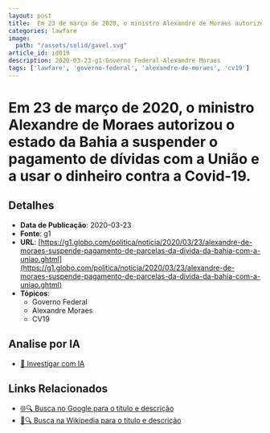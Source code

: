 ```yaml
---
layout: post
title:  Em 23 de março de 2020, o ministro Alexandre de Moraes autorizou o estado da Bahia a suspender o pagamento de dívidas com a União e a usar o dinheiro contra a Covid-19.
categories: lawfare
image: 
  path: "/assets/solid/gavel.svg"
article_id: id019
description: 2020-03-23-g1-Governo Federal-Alexandre Moraes
tags: ['lawfare', 'governo-federal', 'alexandre-de-moraes', 'cv19']
---
```


# Em 23 de março de 2020, o ministro Alexandre de Moraes autorizou o estado da Bahia a suspender o pagamento de dívidas com a União e a usar o dinheiro contra a Covid-19.

## Detalhes
- **Data de Publicação**: 2020-03-23
- **Fonte**: g1
- **URL**: [https://g1.globo.com/politica/noticia/2020/03/23/alexandre-de-moraes-suspende-pagamento-de-parcelas-da-divida-da-bahia-com-a-uniao.ghtml](https://g1.globo.com/politica/noticia/2020/03/23/alexandre-de-moraes-suspende-pagamento-de-parcelas-da-divida-da-bahia-com-a-uniao.ghtml)
- **Tópicos**:
  - Governo Federal
  - Alexandre Moraes
  - CV19

## Analise por IA
- [🤖 Investigar com IA](https://www.perplexity.ai/search?q=%22not%C3%ADcia%20artigo%20Brasil%22%20Em%2023%20de%20mar%C3%A7o%20de%202020%2C%20o%20ministro%20Alexandre%20de%20Moraes%20autorizou%20o%20estado%20da%20Bahia%20a%20suspender%20o%20pagamento%20de%20d%C3%ADvidas%20com%20a%20Uni%C3%A3o%20e%20a%20usar%20o%20dinheiro%20contra%20a%20Covid-19.%20g1%202020-03-23)

## Links Relacionados
- [🌐🔍 Busca no Google para o título e descrição](https://www.google.com/search?q=%22not%C3%ADcia%20artigo%20Brasil%22%20Em%2023%20de%20mar%C3%A7o%20de%202020%2C%20o%20ministro%20Alexandre%20de%20Moraes%20autorizou%20o%20estado%20da%20Bahia%20a%20suspender%20o%20pagamento%20de%20d%C3%ADvidas%20com%20a%20Uni%C3%A3o%20e%20a%20usar%20o%20dinheiro%20contra%20a%20Covid-19.%20g1%202020-03-23)
- [📖🔍 Busca na Wikipedia para o título e descrição](https://pt.wikipedia.org/w/index.php?search=%22not%C3%ADcia%20artigo%20Brasil%22%20Em%2023%20de%20mar%C3%A7o%20de%202020%2C%20o%20ministro%20Alexandre%20de%20Moraes%20autorizou%20o%20estado%20da%20Bahia%20a%20suspender%20o%20pagamento%20de%20d%C3%ADvidas%20com%20a%20Uni%C3%A3o%20e%20a%20usar%20o%20dinheiro%20contra%20a%20Covid-19.%20g1%202020-03-23)

